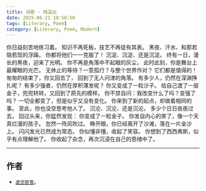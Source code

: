 ```yaml
---
title: 诗歌 - 栈溢出
date: 2025-06-21 18:50:50
tags: [Literary, Poem]
category: [Literary, Poem, Modern]
---
```


你日益刻苦地练习着。
知识不再死板，技艺不再徒有其表。
黑夜、汗水、和那若隐若现的浮躁。
你都将他们一一克服了！
沉淀、沉淀、还是沉淀。
终有一日，漫长的黑夜，迎来了光明。
你不再是角落中不起眼的灰尘，
此时此刻，你是舞台上最耀眼的光芒。
无休止的等待？一意孤行？与整个世界作对？
它们都是值得的！
匆匆的结束了，你又回去了，
回到了无人问津的角落。
有多少人，仍然在深渊挣扎呢？
有多少强者，仍然在厚积薄发呢？
你又变成了一粒沙子。
给自己渡了一层金子，兜兜转转，又回到了原先的模样。
你不禁自问：我改变什么了吗？变强了吗？
一切全都变了，但是似乎又没有变化。
你来到了新的起点，却做着相同的事。
至此，你也没空思考他人了。
沉沦、沉沦、还是沉沦。
多少个日日夜夜过去。
回过头来，你猛然发现：
你变成了一粒金子。
你发自内心的笑了，像一个天真烂漫的孩子。
忽然一阵风吹过。
睁开眼，你已经离开了沙滩，落在一片金沙上。
闪闪发光已然成为常态。
你似懂非懂，收起了笑容。
你想到了西西弗斯，似乎有点理解他了。
你收起了杂念，再次沉浸在自己的思绪中了。

---

## 作者

- [`虚空若雪`](https://github.com/Yttehs-HDX)。
